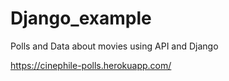 # Django_example

Polls and Data about movies using API and Django

https://cinephile-polls.herokuapp.com/
